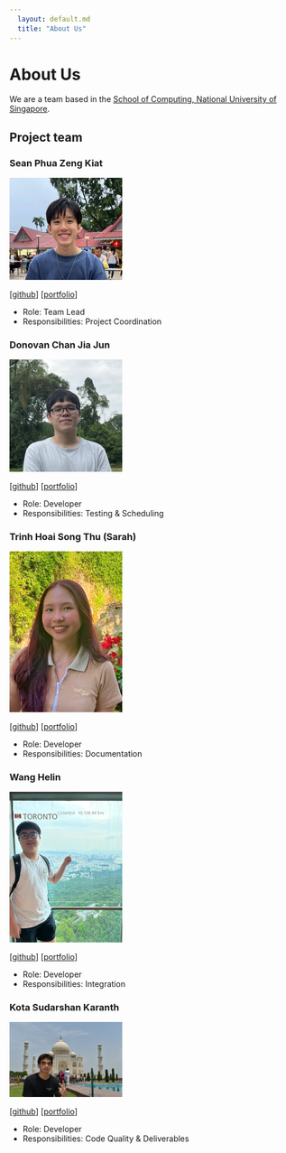 ```yaml
---
  layout: default.md
  title: "About Us"
---
```


# About Us

We are a team based in the [School of Computing, National University of Singapore](http://www.comp.nus.edu.sg).

## Project team

### Sean Phua Zeng Kiat

<img src="images/seanpzk.png" width="200px">

[[github](https://github.com/seanpzk)]
[[portfolio](team/seanpzk.md)]

* Role: Team Lead
* Responsibilities: Project Coordination

### Donovan Chan Jia Jun

<img src="images/donovanjj.png" width="200px">

[[github](http://github.com/donovanjj)]
[[portfolio](team/donovanjj.md)]

* Role: Developer
* Responsibilities: Testing & Scheduling

### Trinh Hoai Song Thu (Sarah)

<img src="images/songgthu.png" width="200px">

[[github](http://github.com/songgthu)] [[portfolio](team/songgthu.md)]

* Role: Developer
* Responsibilities: Documentation

### Wang Helin

<img src="images/revdrag.png" width="200px">

[[github](http://github.com/revdrag)]
[[portfolio](team/revdrag.md)]

* Role: Developer
* Responsibilities: Integration

### Kota Sudarshan Karanth

<img src="images/sudarshan2401.png" width="200px">

[[github](http://github.com/sudarshan2401)]
[[portfolio](team/sudarshan2401.md)]

* Role: Developer
* Responsibilities: Code Quality & Deliverables
